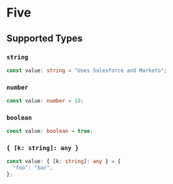 # Five


## Supported Types

### `string`

```typescript
const value: string = "Uses Salesforce and Marketo";
```

### `number`

```typescript
const value: number = 10;
```

### `boolean`

```typescript
const value: boolean = true;
```

### `{ [k: string]: any }`

```typescript
const value: { [k: string]: any } = {
  "foo": "bar",
};
```

